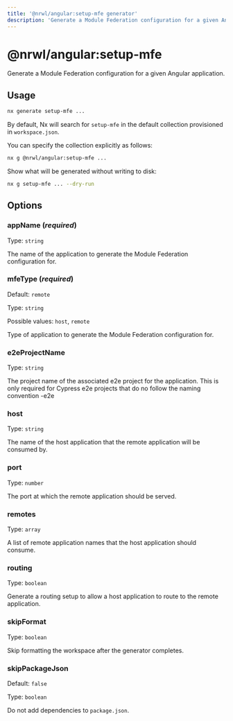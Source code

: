 ```yaml
---
title: '@nrwl/angular:setup-mfe generator'
description: 'Generate a Module Federation configuration for a given Angular application.'
---
```


# @nrwl/angular:setup-mfe

Generate a Module Federation configuration for a given Angular application.

## Usage

```bash
nx generate setup-mfe ...
```

By default, Nx will search for `setup-mfe` in the default collection provisioned in `workspace.json`.

You can specify the collection explicitly as follows:

```bash
nx g @nrwl/angular:setup-mfe ...
```

Show what will be generated without writing to disk:

```bash
nx g setup-mfe ... --dry-run
```

## Options

### appName (_**required**_)

Type: `string`

The name of the application to generate the Module Federation configuration for.

### mfeType (_**required**_)

Default: `remote`

Type: `string`

Possible values: `host`, `remote`

Type of application to generate the Module Federation configuration for.

### e2eProjectName

Type: `string`

The project name of the associated e2e project for the application. This is only required for Cypress e2e projects that do no follow the naming convention <appName>-e2e

### host

Type: `string`

The name of the host application that the remote application will be consumed by.

### port

Type: `number`

The port at which the remote application should be served.

### remotes

Type: `array`

A list of remote application names that the host application should consume.

### routing

Type: `boolean`

Generate a routing setup to allow a host application to route to the remote application.

### skipFormat

Type: `boolean`

Skip formatting the workspace after the generator completes.

### skipPackageJson

Default: `false`

Type: `boolean`

Do not add dependencies to `package.json`.
